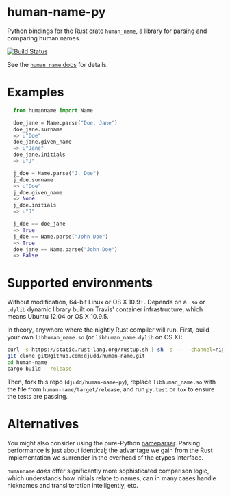 # human-name-py
Python bindings for the Rust crate `human_name`, a library for parsing and comparing human names.

[![Build Status](https://travis-ci.org/djudd/human-name-py.svg?branch=master)](https://travis-ci.org/djudd/human-name-py)

See the [`human_name` docs](http://djudd.github.io/human-name) for details.

# Examples

```python
  from humanname import Name

  doe_jane = Name.parse("Doe, Jane")
  doe_jane.surname
  => u"Doe"
  doe_jane.given_name
  => u"Jane"
  doe_jane.initials
  => u"J"

  j_doe = Name.parse("J. Doe")
  j_doe.surname
  => u"Doe"
  j_doe.given_name
  => None
  j_doe.initials
  => u"J"

  j_doe == doe_jane
  => True
  j_doe == Name.parse("John Doe")
  => True
  doe_jane == Name.parse("John Doe")
  => False
```

# Supported environments

Without modification, 64-bit Linux or OS X 10.9+. Depends on a `.so` or `.dylib`
dynamic library built on Travis' container infrastructure, which means Ubuntu 12.04
or OS X 10.9.5.

In theory, anywhere where the nightly Rust compiler will run. First, build your
own `libhuman_name.so` (or `libhuman_name.dylib` on OS X):
```bash
curl -s https://static.rust-lang.org/rustup.sh | sh -s -- --channel=nightly
git clone git@github.com:djudd/human-name.git
cd human-name
cargo build --release
```

Then, fork this repo (`djudd/human-name-py`), replace `libhuman_name.so` with
the file from `human-name/target/release`, and run `py.test` or `tox` to ensure
the tests are passing.

# Alternatives

You might also consider using the pure-Python [nameparser](https://github.com/derek73/python-nameparser).
Parsing performance is just about identical; the advantage we gain from the Rust
implementation we surrender in the overhead of the ctypes interface.

`humanname` _does_ offer significantly more sophisticated comparison logic,
which understands how initials relate to names, can in many cases handle
nicknames and transliteration intelligently, etc.
